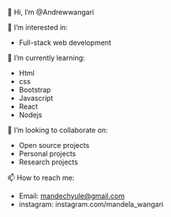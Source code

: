 👋 Hi, I’m @Andrewwangari

👀 I’m interested in:

* Full-stack web development


🌱 I’m currently learning:

* Html
* css
* Bootstrap
* Javascript
* React
* Nodejs


💞️ I’m looking to collaborate on:

* Open source projects
* Personal projects
* Research projects

📫 How to reach me:

* Email: mandechyule@gmail.com
* instagram: instagram.com/mandela_wangari


<!---
Andrewwangari/Andrewwangari is a ✨ special ✨ repository because its `README.md` (this file) appears on your GitHub profile.
You can click the Preview link to take a look at your changes.
--->
